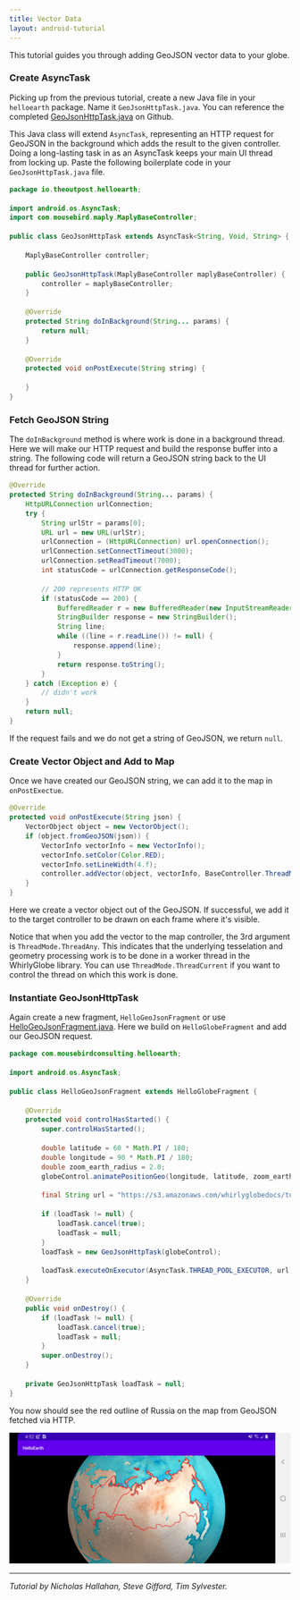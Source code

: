 ```yaml
---
title: Vector Data
layout: android-tutorial
---
```


This tutorial guides you through adding GeoJSON vector data to your globe.

### Create AsyncTask

Picking up from the previous tutorial, create a new Java file in your `helloearth` package. Name it `GeoJsonHttpTask.java`. You can reference the completed [GeoJsonHttpTask.java](https://github.com/mousebird/AndroidTutorialProject/blob/master/app/src/main/com/mousebirdconsulting/helloearth/GeoJsonHttpTask.java) on Github.

This Java class will extend `AsyncTask`, representing an HTTP request for GeoJSON in the background which adds the result to the given controller. Doing a long-lasting task in as an AsyncTask keeps your main UI thread from locking up. Paste the following boilerplate code in your `GeoJsonHttpTask.java` file.

```java
package io.theoutpost.helloearth;

import android.os.AsyncTask;
import com.mousebird.maply.MaplyBaseController;

public class GeoJsonHttpTask extends AsyncTask<String, Void, String> {

    MaplyBaseController controller;

    public GeoJsonHttpTask(MaplyBaseController maplyBaseController) {
        controller = maplyBaseController;
    }

    @Override
    protected String doInBackground(String... params) {
        return null;
    }

    @Override
    protected void onPostExecute(String string) {

    }
}
```

### Fetch GeoJSON String

The `doInBackground` method is where work is done in a background thread. Here we will make our HTTP request and build the response buffer into a string. The following code will return a GeoJSON string back to the UI thread for further action.

```java
@Override
protected String doInBackground(String... params) {
    HttpURLConnection urlConnection;
    try {
        String urlStr = params[0];
        URL url = new URL(urlStr);
        urlConnection = (HttpURLConnection) url.openConnection();
        urlConnection.setConnectTimeout(3000);
        urlConnection.setReadTimeout(7000);
        int statusCode = urlConnection.getResponseCode();

        // 200 represents HTTP OK
        if (statusCode == 200) {
            BufferedReader r = new BufferedReader(new InputStreamReader(urlConnection.getInputStream()));
            StringBuilder response = new StringBuilder();
            String line;
            while ((line = r.readLine()) != null) {
                response.append(line);
            }
            return response.toString();
        }
    } catch (Exception e) {
        // didn't work
    }
    return null;
}
```

If the request fails and we do not get a string of GeoJSON, we return `null`. 

### Create Vector Object and Add to Map

Once we have created our GeoJSON string, we can add it to the map in `onPostExectue`.

```java
@Override
protected void onPostExecute(String json) {
    VectorObject object = new VectorObject();
    if (object.fromGeoJSON(json)) {
        VectorInfo vectorInfo = new VectorInfo();
        vectorInfo.setColor(Color.RED);
        vectorInfo.setLineWidth(4.f);
        controller.addVector(object, vectorInfo, BaseController.ThreadMode.ThreadAny);
    }
}
```

Here we create a vector object out of the GeoJSON.  If successful, we add it to the target controller to be drawn on each frame where it's visible.

Notice that when you add the vector to the map controller, the 3rd argument is `ThreadMode.ThreadAny`. This indicates that the underlying tesselation and geometry processing work is to be done in a worker thread in the WhirlyGlobe library. You can use `ThreadMode.ThreadCurrent` if you want to control the thread on which this work is done.

### Instantiate GeoJsonHttpTask

Again create a new fragment, `HelloGeoJsonFragment` or use [HelloGeoJsonFragment.java](https://github.com/mousebird/AndroidTutorialProject/blob/master/app/src/main/java/com/mousebirdconsulting/helloearth/HelloGeoJsonFragment.java).  Here we build on `HelloGlobeFragment` and add our GeoJSON request.

```java
package com.mousebirdconsulting.helloearth;

import android.os.AsyncTask;

public class HelloGeoJsonFragment extends HelloGlobeFragment {

    @Override
    protected void controlHasStarted() {
        super.controlHasStarted();

        double latitude = 60 * Math.PI / 180;
        double longitude = 90 * Math.PI / 180;
        double zoom_earth_radius = 2.0;
        globeControl.animatePositionGeo(longitude, latitude, zoom_earth_radius, 1.0);

        final String url = "https://s3.amazonaws.com/whirlyglobedocs/tutorialsupport/RUS.geojson";

        if (loadTask != null) {
            loadTask.cancel(true);
            loadTask = null;
        }
        loadTask = new GeoJsonHttpTask(globeControl);

        loadTask.executeOnExecutor(AsyncTask.THREAD_POOL_EXECUTOR, url);
    }

    @Override
    public void onDestroy() {
        if (loadTask != null) {
            loadTask.cancel(true);
            loadTask = null;
        }
        super.onDestroy();
    }

    private GeoJsonHttpTask loadTask = null;
}
```

You now should see the red outline of Russia on the map from GeoJSON fetched via HTTP.

![Russia GeoJSON](resources/russia-geojson.jpg)

---

*Tutorial by Nicholas Hallahan, Steve Gifford, Tim Sylvester.*

